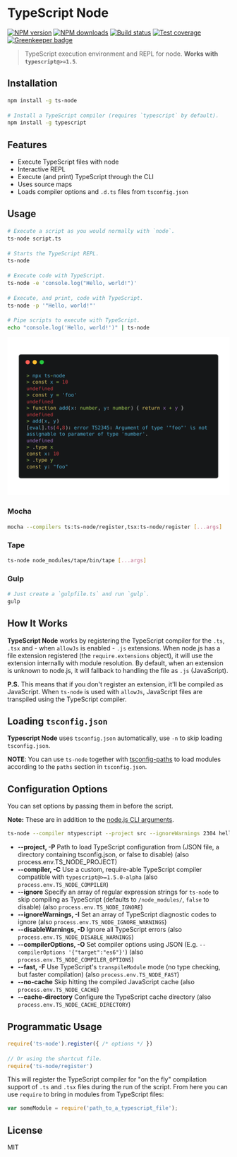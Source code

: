 # TypeScript Node

[![NPM version][npm-image]][npm-url]
[![NPM downloads][downloads-image]][downloads-url]
[![Build status][travis-image]][travis-url]
[![Test coverage][coveralls-image]][coveralls-url]
[![Greenkeeper badge](https://badges.greenkeeper.io/TypeStrong/ts-node.svg)](https://greenkeeper.io/)

> TypeScript execution environment and REPL for node. **Works with `typescript@>=1.5`**.

## Installation

```sh
npm install -g ts-node

# Install a TypeScript compiler (requires `typescript` by default).
npm install -g typescript
```

## Features

* Execute TypeScript files with node
* Interactive REPL
* Execute (and print) TypeScript through the CLI
* Uses source maps
* Loads compiler options and `.d.ts` files from `tsconfig.json`

## Usage

```sh
# Execute a script as you would normally with `node`.
ts-node script.ts

# Starts the TypeScript REPL.
ts-node

# Execute code with TypeScript.
ts-node -e 'console.log("Hello, world!")'

# Execute, and print, code with TypeScript.
ts-node -p '"Hello, world!"'

# Pipe scripts to execute with TypeScript.
echo "console.log('Hello, world!')" | ts-node
```

![TypeScript REPL](https://github.com/TypeStrong/ts-node/raw/master/screenshot.png)

### Mocha

```sh
mocha --compilers ts:ts-node/register,tsx:ts-node/register [...args]
```

### Tape

```sh
ts-node node_modules/tape/bin/tape [...args]
```

### Gulp

```sh
# Just create a `gulpfile.ts` and run `gulp`.
gulp
```

## How It Works

**TypeScript Node** works by registering the TypeScript compiler for the `.ts`, `.tsx` and - when `allowJs` is enabled - `.js` extensions. When node.js has a file extension registered (the `require.extensions` object), it will use the extension internally with module resolution. By default, when an extension is unknown to node.js, it will fallback to handling the file as `.js` (JavaScript).

**P.S.** This means that if you don't register an extension, it'll be compiled as JavaScript. When `ts-node` is used with `allowJs`, JavaScript files are transpiled using the TypeScript compiler.

## Loading `tsconfig.json`

**Typescript Node** uses `tsconfig.json` automatically, use `-n` to skip loading `tsconfig.json`.

**NOTE**: You can use `ts-node` together with [tsconfig-paths](https://www.npmjs.com/package/tsconfig-paths) to load modules according to the `paths` section in `tsconfig.json`.

## Configuration Options

You can set options by passing them in before the script.

**Note:** These are in addition to the [node.js CLI arguments](https://nodejs.org/api/cli.html).

```sh
ts-node --compiler ntypescript --project src --ignoreWarnings 2304 hello-world.ts
```

* **--project, -P** Path to load TypeScript configuration from (JSON file, a directory containing tsconfig.json, or false to disable) (also process.env.TS_NODE_PROJECT)
* **--compiler, -C** Use a custom, require-able TypeScript compiler compatible with `typescript@>=1.5.0-alpha` (also `process.env.TS_NODE_COMPILER`)
* **--ignore** Specify an array of regular expression strings for `ts-node` to skip compiling as TypeScript (defaults to `/node_modules/`, `false` to disable) (also `process.env.TS_NODE_IGNORE`)
* **--ignoreWarnings, -I** Set an array of TypeScript diagnostic codes to ignore (also `process.env.TS_NODE_IGNORE_WARNINGS`)
* **--disableWarnings, -D** Ignore all TypeScript errors (also `process.env.TS_NODE_DISABLE_WARNINGS`)
* **--compilerOptions, -O** Set compiler options using JSON (E.g. `--compilerOptions '{"target":"es6"}'`) (also `process.env.TS_NODE_COMPILER_OPTIONS`)
* **--fast, -F** Use TypeScript's `transpileModule` mode (no type checking, but faster compilation) (also `process.env.TS_NODE_FAST`)
* **--no-cache** Skip hitting the compiled JavaScript cache (also `process.env.TS_NODE_CACHE`)
* **--cache-directory** Configure the TypeScript cache directory (also `process.env.TS_NODE_CACHE_DIRECTORY`)

## Programmatic Usage

```js
require('ts-node').register({ /* options */ })

// Or using the shortcut file.
require('ts-node/register')
```

This will register the TypeScript compiler for "on the fly" compilation support of `.ts` and `.tsx` files during the run
of the script. From here you can use `require` to bring in modules from TypeScript files:

```js
var someModule = require('path_to_a_typescript_file');
```

## License

MIT

[npm-image]: https://img.shields.io/npm/v/ts-node.svg?style=flat
[npm-url]: https://npmjs.org/package/ts-node
[downloads-image]: https://img.shields.io/npm/dm/ts-node.svg?style=flat
[downloads-url]: https://npmjs.org/package/ts-node
[travis-image]: https://img.shields.io/travis/TypeStrong/ts-node.svg?style=flat
[travis-url]: https://travis-ci.org/TypeStrong/ts-node
[coveralls-image]: https://img.shields.io/coveralls/TypeStrong/ts-node.svg?style=flat
[coveralls-url]: https://coveralls.io/r/TypeStrong/ts-node?branch=master
